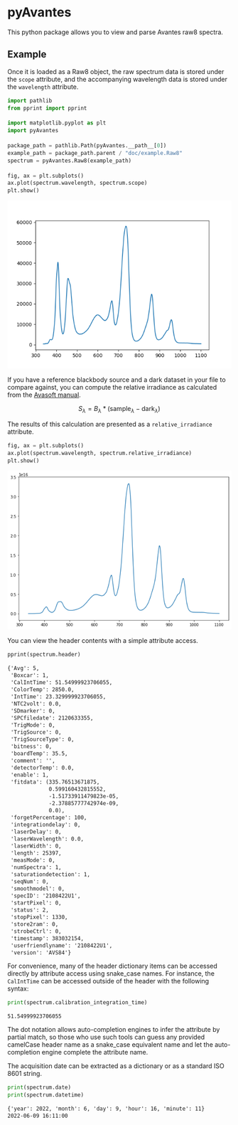 # pyAvantes

This python package allows you to view and parse Avantes raw8 spectra.

## Example

Once it is loaded as a Raw8 object, the raw spectrum data is stored
under the `scope` attribute, and the accompanying wavelength data is stored
under the `wavelength` attribute.

```python
import pathlib
from pprint import pprint

import matplotlib.pyplot as plt
import pyAvantes

package_path = pathlib.Path(pyAvantes.__path__[0])
example_path = package_path.parent / "doc/example.Raw8"
spectrum = pyAvantes.Raw8(example_path)

fig, ax = plt.subplots()
ax.plot(spectrum.wavelength, spectrum.scope)
plt.show()
```

![png](./doc/output_scope.png)

If you have a reference blackbody source and a dark dataset in your file to
compare against, you can compute the relative irradiance as calculated from
the [Avasoft manual][avasoft].

```math
S_\lambda = B_\lambda * (\textrm{sample}_\lambda - \textrm{dark}_\lambda )
```

The results of this calculation are presented as a `relative_irradiance`
attribute.

[avasoft]: http://www.content.mphotonics.de/AVA/AVASOFT_Manual_8.4.pdf

```python
fig, ax = plt.subplots()
ax.plot(spectrum.wavelength, spectrum.relative_irradiance)
plt.show()
```

![png](./doc/output_0_0.png)

You can view the header contents with a simple attribute access.

```python
pprint(spectrum.header)
```

```
{'Avg': 5,
 'Boxcar': 1,
 'CalIntTime': 51.54999923706055,
 'ColorTemp': 2850.0,
 'IntTime': 23.329999923706055,
 'NTC2volt': 0.0,
 'SDmarker': 0,
 'SPCfiledate': 2120633355,
 'TrigMode': 0,
 'TrigSource': 0,
 'TrigSourceType': 0,
 'bitness': 0,
 'boardTemp': 35.5,
 'comment': '',
 'detectorTemp': 0.0,
 'enable': 1,
 'fitdata': (335.76513671875,
             0.599160432815552,
             -1.51733911479823e-05,
             -2.37885777742974e-09,
             0.0),
 'forgetPercentage': 100,
 'integrationdelay': 0,
 'laserDelay': 0,
 'laserWavelength': 0.0,
 'laserWidth': 0,
 'length': 25397,
 'measMode': 0,
 'numSpectra': 1,
 'saturationdetection': 1,
 'seqNum': 0,
 'smoothmodel': 0,
 'specID': '2108422U1',
 'startPixel': 0,
 'status': 2,
 'stopPixel': 1330,
 'store2ram': 0,
 'strobeCtrl': 0,
 'timestamp': 383032154,
 'userfriendlyname': '2108422U1',
 'version': 'AVS84'}
```

For convenience, many of the header dictionary items can be accessed directly by attribute access using snake_case names. For instance, the `CalIntTime` can be accessed outside of the header with the following syntax:

```python
print(spectrum.calibration_integration_time)
```

```
51.54999923706055
```

The dot notation allows auto-completion engines to infer the attribute by
partial match, so those who use such tools can guess any provided camelCase
header name as a snake_case equivalent name and let the auto-completion
engine complete the attribute name.

The acquisition date can be extracted as a dictionary or as a standard ISO
8601 string.

```python
print(spectrum.date)
print(spectrum.datetime)
```

```
{'year': 2022, 'month': 6, 'day': 9, 'hour': 16, 'minute': 11}
2022-06-09 16:11:00
```
